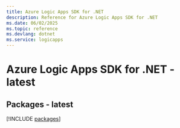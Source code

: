 ```yaml
---
title: Azure Logic Apps SDK for .NET
description: Reference for Azure Logic Apps SDK for .NET
ms.date: 06/02/2025
ms.topic: reference
ms.devlang: dotnet
ms.service: logicapps
---
```

# Azure Logic Apps SDK for .NET - latest
## Packages - latest
[!INCLUDE [packages](logic-apps-index.md)]